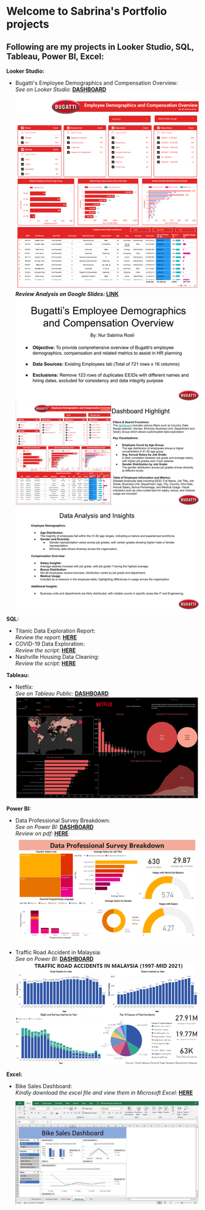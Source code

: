# Welcome to Sabrina's Portfolio projects
## Following are my projects in Looker Studio, SQL, Tableau, Power BI, Excel:

**Looker Studio:**
* Bugatti's Employee Demographics and Compensation Overview: <br /> 
  _See on Looker Studio:_ **[DASHBOARD](https://lookerstudio.google.com/u/0/reporting/47e05db3-a867-444e-9ac2-013d52f7292c/page/fzj7D)**<br />
  ![Bugatti Dashboard](https://github.com/sabrinarosli/DataAnalystPortfolioProjects/blob/main/Nur_Sabrina_Bugatti-pdf-image.png)**<br />
  _Review Analysis on Google Slides:_ **[LINK](https://docs.google.com/presentation/d/1_Q49sbgTNkv6Ui88kJA9didQsOn7pmNvPTMMwfhHv2A/edit#slide=id.p)**<br />
  ![Bugatti Analysis](https://github.com/sabrinarosli/DataAnalystPortfolioProjects/blob/main/Nur%20Sabrina_Bugatti_Slides%201.jpg)**<br />
  ![Bugatti Analysis](https://github.com/sabrinarosli/DataAnalystPortfolioProjects/blob/main/Nur%20Sabrina_Bugatti_Slides%202.jpg)**<br />
  ![Bugatti Analysis](https://github.com/sabrinarosli/DataAnalystPortfolioProjects/blob/main/Nur%20Sabrina_Bugatti_Slides%203.jpg)**<br />
  
**SQL:**
* Titanic Data Exploration Report: <br /> 
  _Review the report:_ **[HERE](https://github.com/sabrinarosli/DataAnalystPortfolioProjects/blob/main/Nur%20Sabrina_SQL%20Titanic%20Report.pdf)**<br />
* COVID-19 Data Exploration: <br /> 
  _Review the script:_ **[HERE](https://github.com/sabrinarosli/DataAnalystPortfolioProjects/blob/main/Covid-19%20Data%20Exploration.sql)**<br />
* Nashville Housing Data Cleaning: <br /> 
  _Review the script:_ **[HERE](https://github.com/sabrinarosli/DataAnalystPortfolioProjects/blob/main/SQL%20Data%20Cleaning.sql)**<br />
  
**Tableau:**
* Netflix: <br /> 
  _See on Tableau Public:_ **[DASHBOARD](https://public.tableau.com/app/profile/nur.sabrina.rosli/viz/NetflixPractice_16739026221050/Netflix#1)**<br />
  ![Netflix Dashboard](https://github.com/sabrinarosli/DataAnalystPortfolioProjects/blob/main/Netflix%20Dashboard.png)
  
**Power BI:**
* Data Professional Survey Breakdown: <br /> 
  _See on Power BI:_ **[DASHBOARD](https://github.com/sabrinarosli/DataAnalystPortfolioProjects/blob/main/Power%20BI_Data%20Professional%20Survey%20Breakdown.pbix)**<br />
   _Review on pdf:_ **[HERE](https://github.com/sabrinarosli/DataAnalystPortfolioProjects/blob/main/Power%20BI_Data%20Professional%20Survey%20Breakdown.pdf)**<br />
  ![Data Professional Survey Breakdown Dashboard](https://github.com/sabrinarosli/DataAnalystPortfolioProjects/blob/main/Power%20BI_Data%20Professional%20Survey%20Breakdown_page-0001.jpg)
  
 * Traffic Road Accident in Malaysia: <br /> 
 _See on Power BI:_ **[DASHBOARD](https://github.com/sabrinarosli/DataAnalystPortfolioProjects/blob/main/Traffic%20Road%20Accidents%20in%20Malaysia.pbix)**<br />
  ![Traffic Road Accident in Malaysia Dashboard](https://github.com/sabrinarosli/DataAnalystPortfolioProjects/blob/main/TRAFFIC%20ACCIDENTS%20MALAYSIA%20VIZ%2002.PNG)
  
**Excel:**
* Bike Sales Dashboard: <br /> 
  _Kindly download the excel file and view them in Microsoft Excel:_ **[HERE](https://github.com/sabrinarosli/DataAnalystPortfolioProjects/blob/main/Bike%20Sales%20Excel%20Portfolio.xlsx)**<br />
  
  ![Bike Sales Dashboard](https://github.com/sabrinarosli/DataAnalystPortfolioProjects/blob/main/Bike%20Sales%20Dashboard.jpeg) <br />

